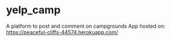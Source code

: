 # yelp_camp
A platform to post and comment on campgrounds
App hosted on: https://peaceful-cliffs-44574.herokuapp.com/
